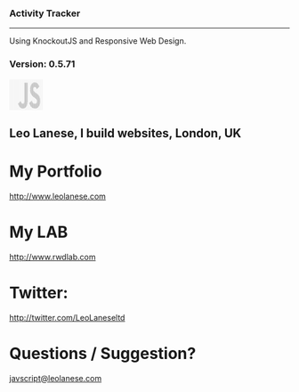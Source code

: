 ### Activity Tracker
------

Using KnockoutJS  and Responsive Web Design.

### Version: 0.5.71


<pre style="font: 1px/1px monospace;">
___________________________________________________________________________________________________-
___________________________________________________________________________________________________-
___________________________________________________________________________________________________-
___________________________________________________________________________________________________-
___________________________________________________________________________________________________-
___________________________________________________________________________________________________-
_____________________________________________:::::::::_________________:+io***i=:__________________-
____________________________________________:$$$$$$$$$=______________=!%$$$$$$$$$?i:_______________-
____________________________________________:$$$$$$$$$=____________+?$$$$$$$$$$$$$$%i______________-
____________________________________________:$$$$$$$$$=___________o$$$$$$$$$$$$$$$$$$e_____________-
____________________________________________:$$$$$$$$$=__________*$$$$$$$$$$$$$$$$$$$$!____________-
____________________________________________:$$$$$$$$$=_________i$$$$$$$$$$$$$$$$$$$$$$e___________-
____________________________________________:$$$$$$$$$=________;%$$$$$$$$$$$$$$$$$$$$$$$i__________-
____________________________________________:$$$$$$$$$=________*$$$$$$$$$$$$$$$$$$$$$$$$%:_________-
____________________________________________:$$$$$$$$$=_______:%$$$$$$$$$%!**e%$$$$$$$$%=__________-
____________________________________________:$$$$$$$$$=_______=$$$$$$$$$?;____:*$$$$$$e:___________-
____________________________________________:$$$$$$$$$=_______*$$$$$$$$%:_______i$$$?=_____________-
____________________________________________:$$$$$$$$$=_______e$$$$$$$$*_________e$*:______________-
____________________________________________:$$$$$$$$$=_______!$$$$$$$$o_________:+________________-
____________________________________________:$$$$$$$$$=_______!$$$$$$$$o___________________________-
____________________________________________:$$$$$$$$$=_______e$$$$$$$$?___________________________-
____________________________________________:$$$$$$$$$=_______o$$$$$$$$$o__________________________-
____________________________________________:$$$$$$$$$=_______=$$$$$$$$$$e:________________________-
____________________________________________:$$$$$$$$$=_______:%$$$$$$$$$$%o:______________________-
____________________________________________:$$$$$$$$$=________e$$$$$$$$$$$$%*;____________________-
____________________________________________:$$$$$$$$$=________;%$$$$$$$$$$$$$$!=__________________-
____________________________________________:$$$$$$$$$=_________*$$$$$$$$$$$$$$$$?=________________-
____________________________________________:$$$$$$$$$=__________!$$$$$$$$$$$$$$$$$?=______________-
____________________________________________:$$$$$$$$$=__________:!$$$$$$$$$$$$$$$$$$e:____________-
____________________________________________:$$$$$$$$$=____________*$$$$$$$$$$$$$$$$$$%+___________-
____________________________________________:$$$$$$$$$=_____________=?$$$$$$$$$$$$$$$$$%=__________-
____________________________________________:$$$$$$$$$=_______________o%$$$$$$$$$$$$$$$$%+_________-
____________________________________________:$$$$$$$$$=________________:i?$$$$$$$$$$$$$$$%:________-
____________________________________________:$$$$$$$$$=___________________=!$$$$$$$$$$$$$$*________-
____________________________________________:$$$$$$$$$=_____________________;e%$$$$$$$$$$$%:_______-
____________________________________________:$$$$$$$$$=_______________________;e$$$$$$$$$$$i_______-
____________________________________________:$$$$$$$$$=_________________________+%$$$$$$$$$e_______-
____________________________________________:$$$$$$$$$=__________________________;%$$$$$$$$?_______-
____________________________________________:$$$$$$$$$=___________________________*$$$$$$$$%_______-
____________________________________________:$$$$$$$$$+__________:*=______________=$$$$$$$$$_______-
________________________________+?+_________;$$$$$$$$$+_________i%$%:_____________=$$$$$$$$$_______-
______________________________:e$$?_________=$$$$$$$$$;_______+?$$$$!_____________*$$$$$$$$%_______-
_____________________________i%$$$$o________e$$$$$$$$%______;e$$$$$$$!:__________;%$$$$$$$$?_______-
___________________________+?$$$$$$$o______i$$$$$$$$$!_____=%$$$$$$$$$?=________+?$$$$$$$$$*_______-
__________________________o$$$$$$$$$$?i==i!$$$$$$$$$$o_____:%$$$$$$$$$$$?*=+++i!$$$$$$$$$$$=_______-
__________________________+$$$$$$$$$$$$$$$$$$$$$$$$$$;______=$$$$$$$$$$$$$$$$$$$$$$$$$$$$$?________-
___________________________*$$$$$$$$$$$$$$$$$$$$$$$$!________*$$$$$$$$$$$$$$$$$$$$$$$$$$$$=________-
___________________________:?$$$$$$$$$$$$$$$$$$$$$$%;_________!$$$$$$$$$$$$$$$$$$$$$$$$$$e_________-
____________________________;%$$$$$$$$$$$$$$$$$$$$$i___________e$$$$$$$$$$$$$$$$$$$$$$$$?:_________-
_____________________________;?$$$$$$$$$$$$$$$$$$$*_____________o%$$$$$$$$$$$$$$$$$$$$$!:__________-
______________________________:e$$$$$$$$$$$$$$$$%i_______________;!$$$$$$$$$$$$$$$$$$%o____________-
________________________________+!$$$$$$$$$$$$%*:__________________+e%$$$$$$$$$$$$$%o:_____________-
__________________________________;ie?%$$$%?*=:______________________:=*!?%$$$%?eo+________________-
_______________________________________::___________________________________:______________________-
___________________________________________________________________________________________________-

</pre>

## Leo Lanese, I build websites, London, UK<br>

# My Portfolio<br>
<a href="http://www.leolanese.com" target="_blank">http://www.leolanese.com</a><br>

# My LAB<br>
<a href="http://www.rwdlab.com" target="_blank">http://www.rwdlab.com</a><br>

# Twitter:<br>
<a href="http://twitter.com/LeoLaneseltd" target="_blank">http://twitter.com/LeoLaneseltd</a><br>

# Questions / Suggestion?<br>
<a href="mail:to">javscript@leolanese.com</a><br>
